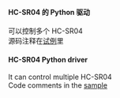 #### HC-SR04 的 Python 驱动  
可以控制多个 HC-SR04  
源码注释在[试例](https://github.com/lilyvya/HC-SR04/blob/master/ultrasonic.sample.py)里  


#### HC-SR04 Python driver  
It can control multiple HC-SR04  
Code comments in the [sample](https://github.com/lilyvya/HC-SR04/blob/master/ultrasonic.sample.py)  
